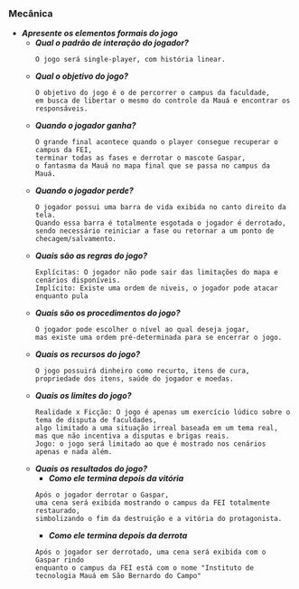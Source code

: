 ### Mecânica

- ***Apresente os elementos formais do jogo***
    - ***Qual o padrão de interação do jogador?***
      ```
      O jogo será single-player, com história linear.
      ```
    - ***Qual o objetivo do jogo?***
      ```
      O objetivo do jogo é o de percorrer o campus da faculdade,
      em busca de libertar o mesmo do controle da Mauá e encontrar os responsáveis.
      ```
    - ***Quando o jogador ganha?***
      ```
      O grande final acontece quando o player consegue recuperar o campus da FEI,
      terminar todas as fases e derrotar o mascote Gaspar,
      o fantasma da Mauá no mapa final que se passa no campus da Mauá.
      ```  
    - ***Quando o jogador perde?***
      ```
      O jogador possui uma barra de vida exibida no canto direito da tela.
      Quando essa barra é totalmente esgotada o jogador é derrotado,
      sendo necessário reiniciar a fase ou retornar a um ponto de checagem/salvamento. 
      ```
    - ***Quais são as regras do jogo?***
      ```
      Explícitas: O jogador não pode sair das limitações do mapa e cenários disponíveis.
      Implícito: Existe uma ordem de niveis, o jogador pode atacar enquanto pula
      ```
    - ***Quais são os procedimentos do jogo?***
      ```
      O jogador pode escolher o nível ao qual deseja jogar,
      mas existe uma ordem pré-determinada para se encerrar o jogo.
      ```
    - ***Quais os recursos do jogo?***
      ```
      O jogo possuirá dinheiro como recurto, itens de cura,
      propriedade dos itens, saúde do jogador e moedas.
      ```
    - ***Quais os limites do jogo?***
      ```
      Realidade x Ficção: O jogo é apenas um exercício lúdico sobre o tema de disputa de faculdades,
      algo limitado a uma situação irreal baseada em um tema real,
      mas que não incentiva a disputas e brigas reais.
      Jogo: o jogo será limitado ao que é mostrado nos cenários apenas e nada além.
      ```
    - ***Quais os resultados do jogo?***
        - ***Como ele termina depois da vitória***
        ```
        Após o jogador derrotar o Gaspar,
        uma cena será exibida mostrando o campus da FEI totalmente restaurado,
        simbolizando o fim da destruição e a vitória do protagonista.
        ``` 
        - ***Como ele termina depois da derrota***
        ```
        Após o jogador ser derrotado, uma cena será exibida com o Gaspar rindo
        enquanto o campus da FEI está com o nome "Instituto de tecnologia Mauá em São Bernardo do Campo"
        ```
